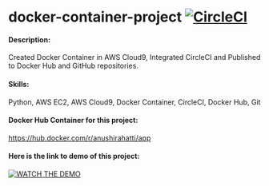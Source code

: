 # docker-container-project  [![CircleCI](https://circleci.com/gh/anushirahatti/docker-container-project.svg?style=svg&circle-token=docker-container-project)](<LINK>)

#### Description:
Created Docker Container in AWS Cloud9, Integrated CircleCI and Published to Docker Hub and GitHub repositories.

#### Skills:
Python, AWS EC2, AWS Cloud9, Docker Container, CircleCI, Docker Hub, Git

#### Docker Hub Container for this project: 
https://hub.docker.com/r/anushirahatti/app


#### Here is the link to demo of this project:

[![WATCH THE DEMO](https://img.youtube.com/vi/mjsC_3o_irw/0.jpg)](https://www.youtube.com/watch?v=mjsC_3o_irw)
